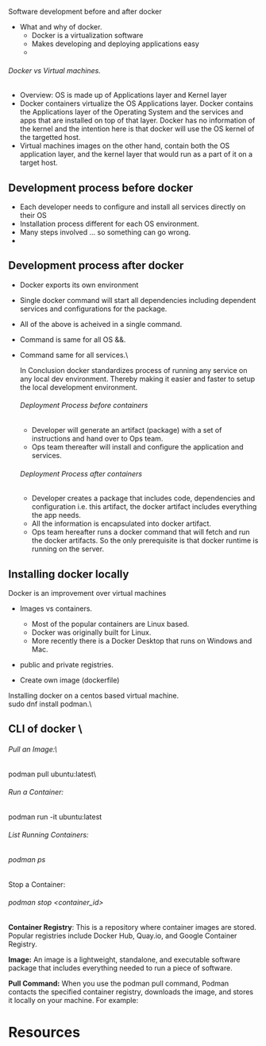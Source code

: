 Software development before and after docker
- What and why of docker.
  -   Docker is a virtualization software
  -   Makes developing and deploying applications easy
  -     
###### Docker vs Virtual machines.
- Overview:  OS is made up of Applications layer and Kernel layer
- Docker containers virtualize the OS Applications layer. Docker contains the Applications layer of the Operating System and the services and apps that are installed on top of that layer. Docker has no information of the kernel and the intention here is that docker will use the OS kernel of the targetted host.
- Virtual machines images on the other hand, contain both the OS application layer, and the kernel layer that would run as a part of it on a target host. 

Development process before docker 
------------------------------------
-  Each developer needs to configure and install all services directly on their OS
  -  Installation process different for each OS environment.
  -  Many steps involved ... so something can go wrong.
  -    

Development process after docker 
------------------------------------
- Docker exports its own environment
- Single docker command will start all dependencies including dependent services and configurations for the package.
- All of the above is acheived in a single command.
- Command is same for all OS &&.
- Command same for all services.\

  In Conclusion docker standardizes process of running any service on any local dev environment. Thereby making it easier and faster to setup the local development environment.

  ###### Deployment Process before containers
  - Developer will generate an artifact (package) with a set of instructions and hand over to Ops team.
  - Ops team thereafter will install and configure the application and services.  
   
   ###### Deployment Process after containers
  - Developer creates a package that includes code, dependencies and configuration i.e. this artifact, the docker artifact  includes everything the app needs.
  - All the information is encapsulated into docker artifact.
  - Ops team hereafter runs a docker command that will fetch and run the docker artifacts. So the only prerequisite is that docker runtime is running on the server.
 

Installing docker locally 
----------------------------
Docker is an improvement over virtual machines
 - Images vs containers.
    - Most of the popular containers are Linux based.
    - Docker was originally built for Linux.
    - More recently there is a Docker Desktop that runs on Windows and Mac.

            
 - public and private registries.
 - Create own image (dockerfile)

Installing docker on a centos based virtual machine.\
sudo dnf install podman.\ 

CLI of docker \
------------
###### Pull an Image:\

podman pull ubuntu:latest\

###### Run a Container:

podman run -it ubuntu:latest
###### List Running Containers:

###### podman ps
Stop a Container:

###### podman stop <container_id>

**Container Registry**: This is a repository where container images are stored. Popular registries include Docker Hub, Quay.io, and Google Container Registry.

**Image:** An image is a lightweight, standalone, and executable software package that includes everything needed to run a piece of software.

**Pull Command:** When you use the podman pull command, Podman contacts the specified container registry, downloads the image, and stores it locally on your machine. For example:

Resources 
==========

